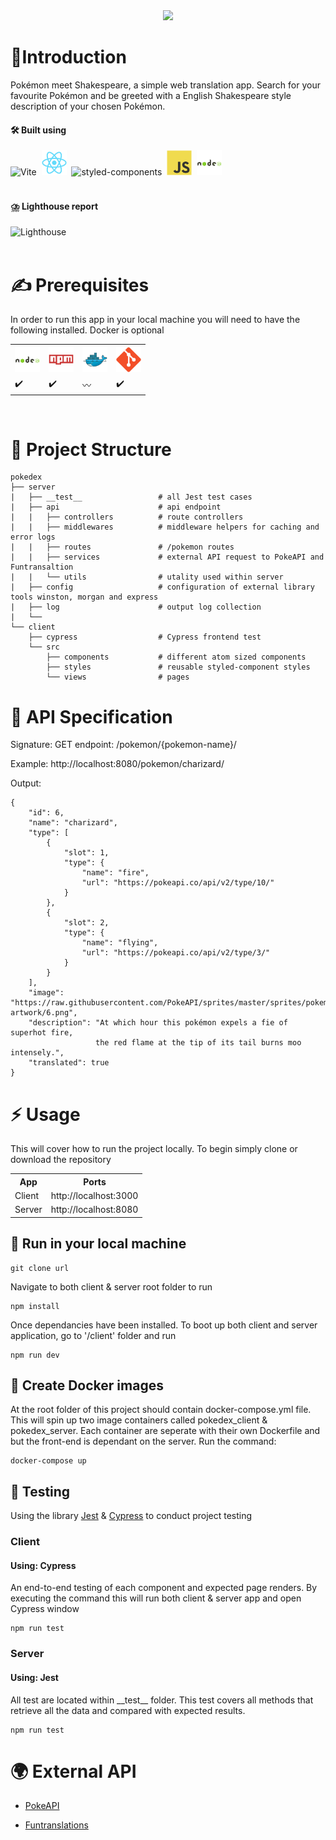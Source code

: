<div id="header" align="center">
   <img src="https://fredwin.s3.eu-west-2.amazonaws.com/pokemon-logo.svg" width="300"/> 
</div>
<div id="intro">
   <h1>
      📖Introduction
   </h1>
   <p>
      Pokémon meet Shakespeare, a simple web translation app. Search for your favourite Pokémon and be greeted with a English Shakespeare style description of your chosen Pokémon.
   </p>
</div>
<div id="intro">
   <h4>🛠️ Built using</h4>
   <img src="https://cdn.worldvectorlogo.com/logos/vitejs.svg" title="ViteJS" alt="Vite" width="40" height="40"/>&nbsp;
   <img src="https://github.com/devicons/devicon/blob/master/icons/react/react-original.svg" title="React" alt="React" width="40" height="40"/>&nbsp;
   <img src="https://styled-components.com/logo.png" title="styled-components" alt="styled-components" width="40" height="40"/>&nbsp;
   <img src="https://github.com/devicons/devicon/blob/master/icons/javascript/javascript-original.svg" title="JavaScript" alt="JavaScript" width="40" height="40"/>&nbsp;
   <img src="https://github.com/devicons/devicon/blob/master/icons/nodejs/nodejs-original-wordmark.svg" title="NodeJS" alt="NodeJS" width="40" height="40"/>&nbsp;
</div>

<div>
   <br />
   <h4>⛈️ Lighthouse report </h4>
   <img src="https://fredwin.s3.eu-west-2.amazonaws.com/lighthouse-removebg-preview.png" title="Lighthousw" alt="Lighthouse"/>
</div>

<br />
<div id="prerequisites">
   <h1> ✍️ Prerequisites</h1>
   <p>In order to run this app in your local machine you will need to have the following installed. Docker is optional</p>
   <table>
      <tr>
         <th><img src="https://github.com/devicons/devicon/blob/master/icons/nodejs/nodejs-original-wordmark.svg" href="https://nodejs.org/en/" title="NodeJS" alt="NodeJS" width="40" height="40"/></th>
         <th><img href="https://docs.npmjs.com/downloading-and-installing-node-js-and-npm" src="https://github.com/devicons/devicon/blob/master/icons/npm/npm-original-wordmark.svg" title="npm" alt="npm" width="40" height="40"/></th>
         <th><img href="https://docs.docker.com/get-docker/" src="https://github.com/devicons/devicon/blob/master/icons/docker/docker-original.svg" title="Docker" alt="Docker" width="40" height="40"/></th>
         <th><img href="https://git-scm.com/" src="https://github.com/devicons/devicon/blob/master/icons/git/git-original.svg" title="Git" alt="Git" width="40" height="40"/></th>
      </tr>
      <tr>
         <td>✔️</td>
         <td>✔️</td>
         <td>〰️</td>
         <td>✔️</td>
      </tr>
   </table>
</div>
<br />
<div id="project">
   <h1> 📂 Project Structure </h1>
</div>

```
pokedex
├── server
|   ├── __test__                 # all Jest test cases
|   ├── api                      # api endpoint 
|   |   ├── controllers          # route controllers
|   |   ├── middlewares          # middleware helpers for caching and error logs
|   |   ├── routes               # /pokemon routes
|   |   ├── services             # external API request to PokeAPI and Funtransaltion
|   |   └── utils                # utality used within server
|   ├── config                   # configuration of external library tools winston, morgan and express
|   ├── log                      # output log collection
|   └── 
└── client
    ├── cypress                  # Cypress frontend test
    └── src
        ├── components           # different atom sized components
        ├── styles               # reusable styled-component styles
        └── views                # pages
```

<div id="spec">
   <h1> 🔄 API Specification</h1>
   Signature: GET endpoint: /pokemon/{pokemon-name}/
   
   Example: http://localhost:8080/pokemon/charizard/
   
   Output:
</div>

```
{
    "id": 6,
    "name": "charizard",
    "type": [
        {
            "slot": 1,
            "type": {
                "name": "fire",
                "url": "https://pokeapi.co/api/v2/type/10/"
            }
        },
        {
            "slot": 2,
            "type": {
                "name": "flying",
                "url": "https://pokeapi.co/api/v2/type/3/"
            }
        }
    ],
    "image": "https://raw.githubusercontent.com/PokeAPI/sprites/master/sprites/pokemon/other/official-artwork/6.png",
    "description": "At which hour this pokémon expels a fie of superhot fire,  
                   the red flame at the tip of its tail burns moo intensely.",
    "translated": true
}
```

<div id="Usage">
   <h1>⚡ Usage</h1>
   <p>This will cover how to run the project locally. To begin simply clone or download the repository</p>
   <table>
      <tr>
         <th>App</th>
         <th>Ports</th>
      </tr>
      <tr>
         <td>Client</td>
         <td>http://localhost:3000</td>
      </tr>
      <tr>
         <td>Server</td>
         <td>http://localhost:8080</td>
      </tr>
   </table>
   <h2>🔌 Run in your local machine</h2>
</div>

```
git clone url
```

<div>
   <p>Navigate to both client & server root folder to run</p>
</div>

```
npm install
```

<div>
   <p>Once dependancies have been installed. To boot up both client and server application, go to '/client' folder and run</p>
</div>

```
npm run dev
```

<div id="Docker">
   <h2> 🐳 Create Docker images</h2>
   <p>At the root folder of this project should contain docker-compose.yml file. This will spin up two image containers called pokedex_client & pokedex_server. Each container are seperate with their own Dockerfile and but the front-end is dependant on the server. Run the command:</p>
</div>

```
docker-compose up
```

<div id="Docker">
   <h2> 🧪 Testing</h2>
   <p>Using the library <a href="https://jestjs.io/">Jest</a> & <a href="https://www.cypress.io/">Cypress</a> to conduct project testing</p>
</div>
<div>
   <h3>Client</h3>
   <h4>Using: Cypress</h4>
   <p>An end-to-end testing of each component and expected page renders. By executing the command this will run both client & server app and open Cypress window</p>
</div>

```
npm run test
```

<div>
   <h3>Server</h3>
   <h4>Using: Jest</h4>
   <p>All test are located within __test__ folder. This test covers all methods that retrieve all the data and compared with expected results.</p>
</div>

```
npm run test
```

<div id="external">
   <h1> 🌍 External API</h1>
   
   - <a href="https://pokeapi.co/">PokeAPI</a>
   
   - <a href="https://funtranslations.com/api/shakespeare">Funtranslations</a>
</div>
